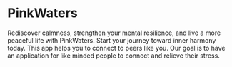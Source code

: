 # PinkWaters
Rediscover calmness, strengthen your mental resilience, and live a more peaceful life with PinkWaters. Start your journey toward inner harmony today. This app helps you to connect to peers like you. Our goal is to have an application for like minded people to connect and relieve their stress.
